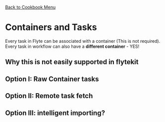 [Back to Cookbook Menu](../..)
# Containers and Tasks

Every task in Flyte can be associated with a container (This is not required). Every task in workflow can also have a **different container** - YES!

## Why this is not easily supported in flytekit

## Option I: Raw Container tasks

## Option II: Remote task fetch

## Option III: intelligent importing?